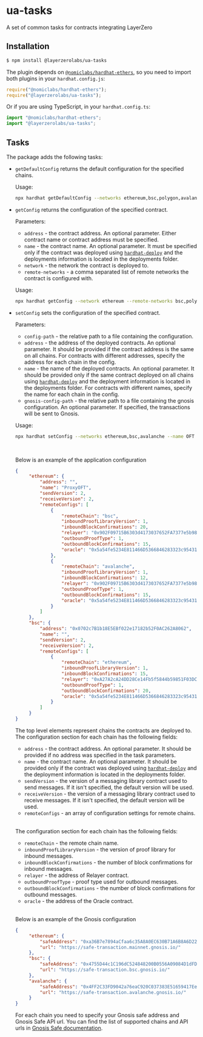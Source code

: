 # ua-tasks

A set of common tasks for contracts integrating LayerZero

## Installation

```sh
$ npm install @layerzerolabs/ua-tasks
```
The plugin depends on [`@nomiclabs/hardhat-ethers`](https://www.npmjs.com/package/@nomiclabs/hardhat-ethers), so you need to import both plugins in your `hardhat.config.js`:

```js
require("@nomiclabs/hardhat-ethers");
require("@layerzerolabs/ua-tasks");
```

Or if you are using TypeScript, in your `hardhat.config.ts`:

```ts
import "@nomiclabs/hardhat-ethers";
import "@layerzerolabs/ua-tasks";
```
## Tasks

The package adds the following tasks:

 - `getDefaultConfig` returns the default configuration for the specified chains.

    Usage:

    ```sh
    npx hardhat getDefaultConfig --networks ethereum,bsc,polygon,avalanche
    ```
 - `getConfig` returns the configuration of the specified contract.

    Parameters:
    - `address` - the contract address. An optional parameter. Either contract name or contract address must be specified.
    - `name` - the contract name. An optional parameter. It must be specified only if the contract was deployed using [`hardhat-deploy`](https://www.npmjs.com/package/hardhat-deploy) and the deployments information is located in the deployments folder.
    - `network` - the network the contract is deployed to.
    - `remote-networks` - a comma separated list of remote networks the contract is configured with.

    Usage:	

    ```sh
    npx hardhat getConfig --network ethereum --remote-networks bsc,polygon,avalanche --name OFT
    ```
 - `setConfig` sets the configuration of the specified contract.
   
    Parameters:
    - `config-path` - the relative path to a file containing the configuration.
    - `address` - the address of the deployed contracts. An optional parameter. It should be provided if the contract address is the same on all chains. For contracts with different addresses, specify the address for each chain in the config. 
    - `name` - the name of the deployed contracts. An optional parameter. It should be provided only if the same contract deployed on all chains using [`hardhat-deploy`](https://www.npmjs.com/package/hardhat-deploy) and the deployment information is located in the deployments folder. For contracts with different names, specify the name for each chain in the config. 
    - `gnosis-config-path` - the relative path to a file containing the gnosis configuration. An optional parameter. If specified, the transactions will be sent to Gnosis.

    Usage:	

     ```sh
     npx hardhat setConfig --networks ethereum,bsc,avalanche --name OFT --config-path "./appConfig.json" --gnosis-config-path "./gnosisConfig.json"
     ```
    <br/>

    Below is an example of the application configuration
   
    ```json
    {
         "ethereum": {
             "address": "",
             "name": "ProxyOFT",
             "sendVersion": 2,
             "receiveVersion": 2,
             "remoteConfigs": [
                 {
                     "remoteChain": "bsc",
                     "inboundProofLibraryVersion": 1,
                     "inboundBlockConfirmations": 20,
                     "relayer": "0x902F09715B6303d4173037652FA7377e5b98089E",
                     "outboundProofType": 1,
                     "outboundBlockConfirmations": 15,
                     "oracle": "0x5a54fe5234E811466D5366846283323c954310B2"
                 },
                 {
                     "remoteChain": "avalanche",
                     "inboundProofLibraryVersion": 1,
                     "inboundBlockConfirmations": 12,
                     "relayer": "0x902F09715B6303d4173037652FA7377e5b98089E",
                     "outboundProofType": 1,
                     "outboundBlockConfirmations": 15,
                     "oracle": "0x5a54fe5234E811466D5366846283323c954310B2"
                 }
             ]
         },
         "bsc": {			
             "address": "0x0702c7B1b18E5EBf022e17182b52F0AC262A8062",
             "name": "",
             "sendVersion": 2,
             "receiveVersion": 2,
             "remoteConfigs": [
                 {
                     "remoteChain": "ethereum",
                     "inboundProofLibraryVersion": 1,
                     "inboundBlockConfirmations": 15,
                     "relayer": "0xA27A2cA24DD28Ce14Fb5f5844b59851F03DCf182",
                     "outboundProofType": 1,
                     "outboundBlockConfirmations": 20,
                     "oracle": "0x5a54fe5234E811466D5366846283323c954310B2"
                 }
             ]
         }
    }
    ```
    The top level elements represent chains the contracts are deployed to. The configuration section for each chain has the following fields:
    - `address` - the contract address. An optional parameter. It should be provided if no address was specified in the task parameters.
    - `name` - the contract name. An optional parameter. It should be provided only if the contract was deployed using [`hardhat-deploy`](https://www.npmjs.com/package/hardhat-deploy) and the deployment information is located in the deployments folder.
    - `sendVersion` - the version of a messaging library contract used to send messages. If it isn't specified, the default version will be used.
    - `receiveVersion` - the version of a messaging library contract used to receive messages. If it isn't specified, the default version will be used.
    - `remoteConfigs` - an array of configuration settings for remote chains. 
    
    <br>

    The configuration section for each chain has the following fields:

    - `remoteChain` - the remote chain name.
    - `inboundProofLibraryVersion` - the version of proof library for inbound messages.
    - `inboundBlockConfirmations` - the number of block confirmations for inbound messages.
    - `relayer` - the address of Relayer contract.
    - `outboundProofType` - proof type used for outbound messages.
    - `outboundBlockConfirmations` - the number of block confirmations for outbound messages.
    - `oracle` - the address of the Oracle contract.

    <br>

    Below is an example of the Gnosis configuration

    ```json
    {
         "ethereum": {
             "safeAddress": "0xa36B7e7894aCfaa6c35A8A0EC630B71A6B8A6D22",
             "url": "https://safe-transaction.mainnet.gnosis.io/"
         },
         "bsc": {
             "safeAddress": "0x4755D44c1C196dC524848200B0556A09084D1dFD",
             "url": "https://safe-transaction.bsc.gnosis.io/"
         },
         "avalanche": {
             "safeAddress": "0x4FF2C33FD9042a76eaC920C037383E51659417Ee",
             "url": "https://safe-transaction.avalanche.gnosis.io/"
         }
    }
    ```
    For each chain you need to specify your Gnosis safe address and Gnosis Safe API url. You can find the list of supported chains and API urls in [Gnosis Safe documentation](https://docs.safe.global/learn/safe-core/safe-core-api/available-services).

